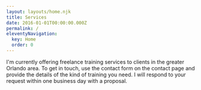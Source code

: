 ```yaml
---
layout: layouts/home.njk
title: Services
date: 2016-01-01T00:00:00.000Z
permalink: /
eleventyNavigation:
  key: Home
  order: 0
---
```

I'm currently offering freelance training services to clients in the greater Orlando area. To get in touch, use the contact form on the contact page and provide the details of the kind of training you need. I will respond to your request within one business day with a proposal.